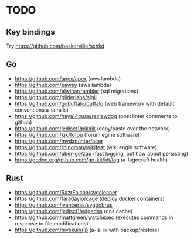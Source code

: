 # TODO

## Key bindings

Try https://github.com/baskerville/sxhkd

## Go

* https://github.com/apex/apex (aws lambda)
* https://github.com/eawsy (aws lambda)
* https://github.com/elwinar/rambler (sql migrations)
* https://github.com/gliderlabs/sigil
* https://github.com/gobuffalo/buffalo (web framework with default conventions a-la rails)
* https://github.com/haya14busa/reviewdog (post linter comments to github)
* https://github.com/jedisct1/piknik (copy/paste over the network)
* https://github.com/kjk/fofou (forum egine software)
* https://github.com/mvdan/interfacer
* https://github.com/rhinoman/wikifeat (wiki engin software)
* https://github.com/uber-go/zap (fast logging, but how about persisting)
* https://godoc.org/github.com/go-kit/kit/log (a-lagocraft health)

## Rust

* https://github.com/RazrFalcon/svgcleaner
* https://github.com/faradayio/cage (deploy docker containers)
* https://github.com/ivanceras/svgbobrus
* https://github.com/jedisct1/edgedns (dns cache)
* https://github.com/mattgreen/watchexec (executes commands in response to file modifications)
* https://github.com/nivekuil/rip (a-la `rm` with backup/restore)
